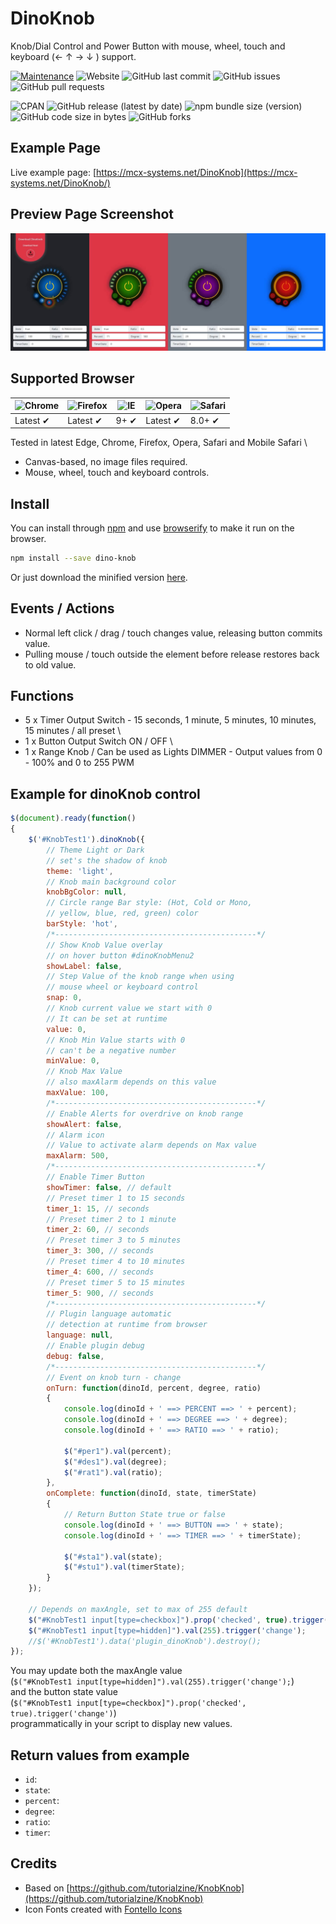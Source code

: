 # DinoKnob
Knob/Dial Control and Power Button with mouse, wheel, touch and keyboard (← ↑ → ↓ ) support.

[![Maintenance](https://img.shields.io/badge/Maintained%3F-yes-green.svg)](https://github.com/MCX-Systems/DinoKnob/graphs/commit-activity)
![Website](https://img.shields.io/website?url=https%3A%2F%2Fmcx-systems.net%2FDinoKnob)
![GitHub last commit](https://img.shields.io/github/last-commit/MCX-Systems/DinoKnob)
![GitHub issues](https://img.shields.io/github/issues-raw/MCX-Systems/DinoKnob)
![GitHub pull requests](https://img.shields.io/github/issues-pr/MCX-Systems/DinoKnob)

![CPAN](https://img.shields.io/cpan/l/Config-Augeas)
![GitHub release (latest by date)](https://img.shields.io/github/v/release/MCX-Systems/DinoKnob)
![npm bundle size (version)](https://img.shields.io/bundlephobia/min/dino-knob/2.07.2021)
![GitHub code size in bytes](https://img.shields.io/github/languages/code-size/MCX-Systems/DinoKnob)
![GitHub forks](https://img.shields.io/github/forks/MCX-Systems/DinoKnob?style=social)

## Example Page
Live example page: [https://mcx-systems.net/DinoKnob](https://mcx-systems.net/DinoKnob/)

## Preview Page Screenshot
![Screenshot](screenshot.jpeg)

## Supported Browser
![Chrome](https://raw.github.com/alrra/browser-logos/master/src/chrome/chrome_48x48.png) | ![Firefox](https://raw.github.com/alrra/browser-logos/master/src/firefox/firefox_48x48.png) | ![IE](https://raw.github.com/alrra/browser-logos/master/src/archive/internet-explorer_9-11/internet-explorer_9-11_48x48.png) | ![Opera](https://raw.github.com/alrra/browser-logos/master/src/opera/opera_48x48.png) | ![Safari](https://raw.github.com/alrra/browser-logos/master/src/safari/safari_48x48.png)
--- | --- | --- | --- | --- |
Latest ✔ | Latest ✔ | 9+ ✔ | Latest ✔ | 8.0+ ✔ |

Tested in latest Edge, Chrome, Firefox, Opera, Safari and Mobile Safari \

- Canvas-based, no image files required.
- Mouse, wheel, touch and keyboard controls.

## Install
You can install through [npm](https://npmjs.com) and use [browserify](https://browserify.org) to make it run on the browser.
```bash
npm install --save dino-knob
```

Or just download the minified version
[here](https://raw.githubusercontent.com/MCX-Systems/DinoKnob/master/dist/dinoKnob.min.js).

Events / Actions
----------------
- Normal left click / drag / touch changes value, releasing button commits value.
- Pulling mouse / touch outside the element before release restores back to old value.

## Functions
- 5 x Timer Output Switch - 15 seconds, 1 minute, 5 minutes, 10 minutes, 15 minutes / all preset \
- 1 x Button Output Switch ON / OFF \
- 1 x Range Knob / Can be used as Lights DIMMER - Output values from 0 - 100% and 0 to 255 PWM

Example for dinoKnob control
------------------------

```js
$(document).ready(function()
{
	$('#KnobTest1').dinoKnob({
		// Theme Light or Dark
		// set's the shadow of knob
		theme: 'light',
		// Knob main background color
		knobBgColor: null,
		// Circle range Bar style: (Hot, Cold or Mono,
		// yellow, blue, red, green) color
		barStyle: 'hot',
		/*---------------------------------------------*/
		// Show Knob Value overlay
		// on hover button #dinoKnobMenu2
		showLabel: false,
		// Step Value of the knob range when using
		// mouse wheel or keyboard control
		snap: 0,
		// Knob current value we start with 0
		// It can be set at runtime
		value: 0,
		// Knob Min Value starts with 0
		// can't be a negative number
		minValue: 0,
		// Knob Max Value
		// also maxAlarm depends on this value
		maxValue: 100,
		/*---------------------------------------------*/
		// Enable Alerts for overdrive on knob range
		showAlert: false,
		// Alarm icon
		// Value to activate alarm depends on Max value
		maxAlarm: 500,
		/*---------------------------------------------*/
		// Enable Timer Button
		showTimer: false, // default
		// Preset timer 1 to 15 seconds
		timer_1: 15, // seconds
		// Preset timer 2 to 1 minute
		timer_2: 60, // seconds
		// Preset timer 3 to 5 minutes
		timer_3: 300, // seconds
		// Preset timer 4 to 10 minutes
		timer_4: 600, // seconds
		// Preset timer 5 to 15 minutes
		timer_5: 900, // seconds
		/*---------------------------------------------*/
		// Plugin language automatic
		// detection at runtime from browser
		language: null,
		// Enable plugin debug
		debug: false,
		/*---------------------------------------------*/
		// Event on knob turn - change
		onTurn: function(dinoId, percent, degree, ratio)
		{
			console.log(dinoId + ' ==> PERCENT ==> ' + percent);
			console.log(dinoId + ' ==> DEGREE ==> ' + degree);
			console.log(dinoId + ' ==> RATIO ==> ' + ratio);

			$("#per1").val(percent);
			$("#des1").val(degree);
			$("#rat1").val(ratio);
		},
		onComplete: function(dinoId, state, timerState)
		{
			// Return Button State true or false
			console.log(dinoId + ' ==> BUTTON ==> ' + state);
			console.log(dinoId + ' ==> TIMER ==> ' + timerState);
			
			$("#sta1").val(state);
			$("#stu1").val(timerState);
		}
	});

	// Depends on maxAngle, set to max of 255 default
	$("#KnobTest1 input[type=checkbox]").prop('checked', true).trigger('change');
	$("#KnobTest1 input[type=hidden]").val(255).trigger('change');
	//$('#KnobTest1').data('plugin_dinoKnob').destroy();
});
```

You may update both the maxAngle value \
(`$("#KnobTest1 input[type=hidden]").val(255).trigger('change');`) \
and the button state value \
(`$("#KnobTest1 input[type=checkbox]").prop('checked', true).trigger('change')`) \
programmatically in your script to display new values.

Return values from example
----------

- `id`:
- `state`: 
- `percent`: 
- `degree`:
- `ratio`: 
- `timer`:

## Credits
- Based on [https://github.com/tutorialzine/KnobKnob](https://github.com/tutorialzine/KnobKnob)
- Icon Fonts created with [Fontello Icons](https://fontello.com)
